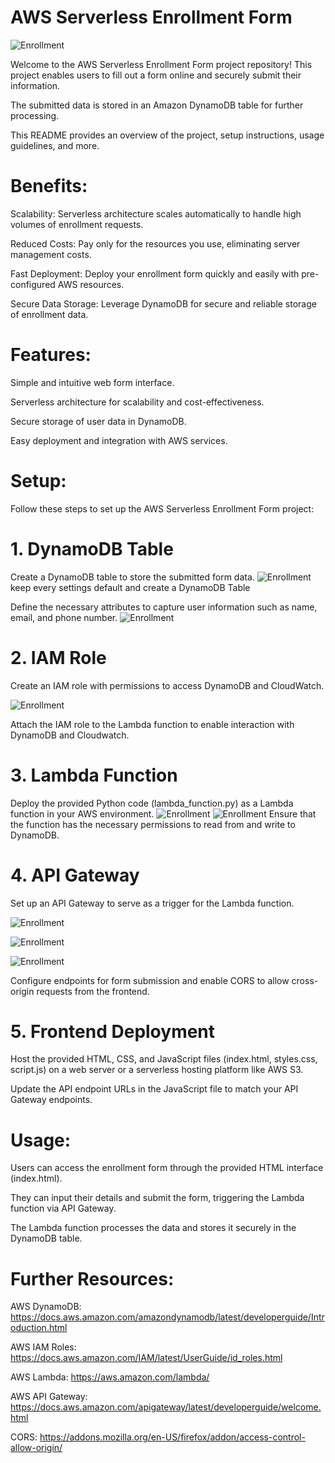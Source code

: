 # AWS Serverless Enrollment Form

![Enrollment](enrollment.png)

Welcome to the AWS Serverless Enrollment Form project repository! This project enables users to fill out a form online and securely submit their information. 

The submitted data is stored in an Amazon DynamoDB table for further processing. 

This README provides an overview of the project, setup instructions, usage guidelines, and more.

# Benefits:

Scalability: Serverless architecture scales automatically to handle high volumes of enrollment requests.

Reduced Costs: Pay only for the resources you use, eliminating server management costs.

Fast Deployment: Deploy your enrollment form quickly and easily with pre-configured AWS resources.

Secure Data Storage: Leverage DynamoDB for secure and reliable storage of enrollment data.

# Features:
Simple and intuitive web form interface.

Serverless architecture for scalability and cost-effectiveness.

Secure storage of user data in DynamoDB.

Easy deployment and integration with AWS services.

# Setup:

Follow these steps to set up the AWS Serverless Enrollment Form project:

# 1. DynamoDB Table
Create a DynamoDB table to store the submitted form data. 
![Enrollment](Creating_Dynamodb.png)
keep every settings default and create a DynamoDB Table

Define the necessary attributes to capture user information such as name, email, and phone number.
![Enrollment](dynamo-att.png)

# 2. IAM Role
Create an IAM role with permissions to access DynamoDB and CloudWatch. 

![Enrollment](IAM-Role.png)

Attach the IAM role to the Lambda function to enable interaction with DynamoDB and Cloudwatch.

# 3. Lambda Function
Deploy the provided Python code (lambda_function.py) as a Lambda function in your AWS environment. 
![Enrollment](Function.png)
![Enrollment](Lambda-permission.png)
Ensure that the function has the necessary permissions to read from and write to DynamoDB.

# 4. API Gateway
Set up an API Gateway to serve as a trigger for the Lambda function. 

![Enrollment](API.png)

![Enrollment](Lambda-trigger.png)

![Enrollment](Enable-CORS.png)

Configure endpoints for form submission and enable CORS to allow cross-origin requests from the frontend.

# 5. Frontend Deployment
Host the provided HTML, CSS, and JavaScript files (index.html, styles.css, script.js) on a web server or a serverless hosting platform like AWS S3. 

Update the API endpoint URLs in the JavaScript file to match your API Gateway endpoints.

# Usage:

Users can access the enrollment form through the provided HTML interface (index.html). 

They can input their details and submit the form, triggering the Lambda function via API Gateway. 

The Lambda function processes the data and stores it securely in the DynamoDB table.

# Further Resources:

AWS DynamoDB: https://docs.aws.amazon.com/amazondynamodb/latest/developerguide/Introduction.html

AWS IAM Roles: https://docs.aws.amazon.com/IAM/latest/UserGuide/id_roles.html

AWS Lambda: https://aws.amazon.com/lambda/

AWS API Gateway: https://docs.aws.amazon.com/apigateway/latest/developerguide/welcome.html

CORS: https://addons.mozilla.org/en-US/firefox/addon/access-control-allow-origin/


